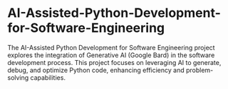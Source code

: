 # AI-Assisted-Python-Development-for-Software-Engineering
The AI-Assisted Python Development for Software Engineering project explores the integration of Generative AI (Google Bard) in the software development process. This project focuses on leveraging AI to generate, debug, and optimize Python code, enhancing efficiency and problem-solving capabilities.
